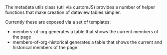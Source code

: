 The metadata utils class  (util via customJS) provides a number of helper functions that make creation of dataview tables simpler. 

Currently these are exposed via a set of templates:
* members-of-org generates a table that shows the current members of the page
* members-of-org-historical generates a table that shows the current and historical members of the page

